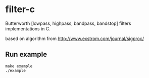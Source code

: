# filter-c
Butterworth [lowpass, highpass, bandpass, bandstop] filters implementations in C.

based on algorithm from http://www.exstrom.com/journal/sigproc/

## Run example
```
make example
./example
```

